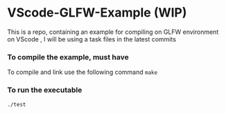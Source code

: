 # VScode-GLFW-Example (WIP)
This is a repo, containing an example for compiling on GLFW environment on VScode , I will be using a task files in the latest commits 
### To compile the example, must have
To compile and link use the following command
```make``` 
### To run the executable
```./test```

